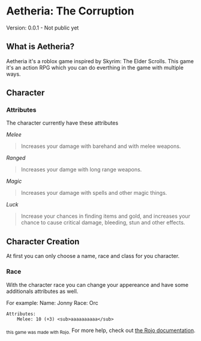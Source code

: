 # Aetheria: The Corruption
Version: 0.0.1 - Not public yet


## What is Aetheria?
Aetheria it's a roblox game inspired by Skyrim: The Elder Scrolls. This game it's an action RPG which you can do everthing in the game with multiple ways.


## Character

### Attributes
The character currently have these attributes

*Melee*
> Increases your damage with barehand and with melee weapons.

*Ranged*
> Increases your damge with long range weapons.

*Magic*
> Increases your damage with spells and other magic things.

*Luck*
> Increase your chances in finding items and gold, and increases your chance to cause critical damage, bleeding, stun and other effects.


## Character Creation
At first you can only choose a name, race and class for you character.

### Race
With the character race you can change your appereance and have some additionals attributes as well.

For example:
    Name: Jonny
    Race: Orc

    Attributes:
        Melee: 10 (+3) <sub>aaaaaaaaaa</sub>

<sub>this game was made with Rojo.</sub>
For more help, check out [the Rojo documentation](https://rojo.space/docs).